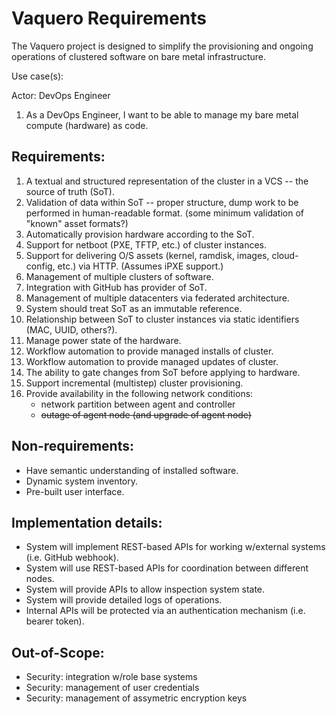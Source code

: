 # Vaquero Requirements

The Vaquero project is designed to simplify the provisioning and ongoing operations of clustered software on bare metal infrastructure.

Use case(s):

Actor: DevOps Engineer

1. As a DevOps Engineer, I want to be able to manage my bare metal compute (hardware) as code.

## Requirements:

1. A textual and structured representation of the cluster in a VCS -- the source of truth (SoT).
2. Validation of data within SoT -- proper structure, dump work to be performed in human-readable format. (some minimum validation of "known" asset formats?)
3. Automatically provision hardware according to the SoT.
  1. Support for netboot (PXE, TFTP, etc.) of cluster instances.
  2. Support for delivering O/S assets (kernel, ramdisk, images, cloud-config, etc.) via HTTP. (Assumes iPXE support.)
4. Management of multiple clusters of software.
5. Integration with GitHub has provider of SoT.
6. Management of multiple datacenters via federated architecture.
7. System should treat SoT as an immutable reference.
8. Relationship between SoT to cluster instances via static identifiers (MAC, UUID, others?).
9. Manage power state of the hardware.
10. Workflow automation to provide managed installs of cluster.
11. Workflow automation to provide managed updates of cluster.
12. The ability to gate changes from SoT before applying to hardware.
13. Support incremental (multistep) cluster provisioning.
14. Provide availability in the following network conditions:
    * network partition between agent and controller
    * ~~outage of agent node (and upgrade of agent node)~~

## Non-requirements:

* Have semantic understanding of installed software.
* Dynamic system inventory.
* Pre-built user interface.

## Implementation details:

* System will implement REST-based APIs for working w/external systems (i.e. GitHub webhook).
* System will use REST-based APIs for coordination between different nodes.
* System will provide APIs to allow inspection system state.
* System will provide detailed logs of operations.
* Internal APIs will be protected via an authentication mechanism (i.e. bearer token).

## Out-of-Scope:

* Security: integration w/role base systems
* Security: management of user credentials
* Security: management of assymetric encryption keys

